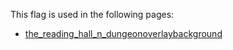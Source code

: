 This flag is used in the following pages:
 - [the_reading_hall_n_dungeonoverlaybackground](../events/the_reading_hall_n_dungeonoverlaybackground.md)
